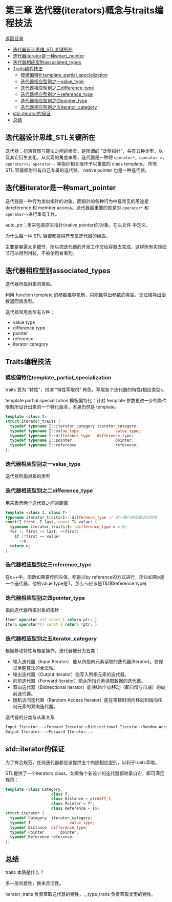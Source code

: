 # 第三章 迭代器(iterators)概念与traits编程技法

[返回目录](README.md)

- [迭代器设计思维_STL关键所在](#迭代器设计思维_STL关键所在)
- [迭代器iterator是一种smart_pointer](#迭代器iterator是一种smart_pointer)
- [迭代器相应型别associated_types](#迭代器相应型别associated_types)
- [Traits编程技法](#Traits编程技法)
  - [模板偏特化template_partial_specialization](#模板偏特化template_partial_specialization)
  - [迭代器相应型别之一value_type](#迭代器相应型别之一value_type)
  - [迭代器相应型别之二difference_type](迭代器相应型别之二difference_type)
  - [迭代器相应型别之三reference_type](#迭代器相应型别之三reference_type)
  - [迭代器相应型别之四pointer_type](#迭代器相应型别之四pointer_type)
  - [迭代器相应型别之五iterator_category](#迭代器相应型别之五iterator_category)
- [std::iterator的保证](#std::iterator的保证)
- [总结](#总结)



## 迭代器设计思维_STL关键所在

迭代器：扮演容器与算法之间的桥梁，是所谓的 “泛型指针”，共有五种类型，以及其它衍生变化。从实现的角度来看，迭代器是一种将 `operator*`，`operator->`，`operator++`，`operator--` 等指针相关操作予以重载的 class template。 所有 STL 容器都附带有自己专属的迭代器。 native pointer 也是一种迭代器。



## 迭代器iterator是一种smart_pointer

迭代器是一种行为类似指针的对象，而指针的各种行为中最常见的用途是 dereference 和 member access。迭代器最重要的就是对 `operator*` 和 `operator->`进行重载工作。

auto_ptr：用来包装原生指针(native pointer)的对象，在头文件 中定义。

为什么每一种 STL 容器都提供有专属迭代器的缘故。

主要是暴露太多细节，所以把迭代器的开发工作交给容器去完成，这样所有实现细节可以得到封装，不被使用者看到。



## 迭代器相应型别associated_types

迭代器所指对象的类型。

利用 function template 的参数推导机制，只能推导出参数的类型，无法推导出函数返回值类型。

迭代器常用类型有五种：

- value type
- difference type
- pointer
- reference
- iterator category



## Traits编程技法

### 模板偏特化template_partial_specialization

traits 意为 “特性”，扮演 “特性萃取机” 角色，萃取各个迭代器的特性(相应类型)。

template partial specialization 模板偏特化：针对 template 参数更进一步的条件限制所设计出来的一个特化版本，本身仍然是 template。

```cpp
template <class I>
struct iterator_traits {
  typedef typename I::iterator_category iterator_category;
  typedef typename I::value_type 				value_type;
  typedef typename I::difference_type 	difference_type;
  typedef typename I::pointer 					pointer;
  typedef typename I::reference 				reference;
};
```

### 迭代器相应型别之一value_type

迭代器所指对象的类型

### 迭代器相应型别之二difference_type

用来表示两个迭代器之间的距离

```c++
template <class I, class T>
typename iterator_traits<I>::difference_type // 这一整行是函数返回类型
count(I first, I last, const T& value) {
  typename iterator_traits<I>::difference_type n = 0;
  for (; first != last; ++first)
    if (*first == value)
      ++n;
  return n;
}
```

### 迭代器相应型别之三reference_type

在c++中，函数如果要传回左值，都是以by reference的方式进行，所以如果p是一个迭代器，他的value type是T，那么`*p`应该是T&(即reference type)

### 迭代器相应型别之四pointer_type

指向迭代器所指对象的指针

```c++
Item* operator->() const { return ptr; }
Iter& operator*() const { return *ptr; }
```

### 迭代器相应型别之五iterator_category

根据移动特性与施星操作，迭代器被分为五类：

- 输入迭代器（Input Iterator） 能从所指向元素读取的迭代器(Iterator)。仅保证单趟算法的合法性。
- 输出迭代器（Output Iterator）能写入所指元素的迭代器。
- 向前迭代器（Forward Iterator）能从所指元素读取数据的迭代器。
- 双向迭代器（Bidirectional Iterator）能啥UN个向移动（即自增与自减）的向前迭代器。
- 随机访问迭代器（Random Access Iterator）能在常数时间内移动到指向任何元素的双向迭代器。

迭代器的分类与从属关系

```sh
Input Iterator--->Forward Iterator->Bidirectional Iterator->Random Access Iterator
Output Iterator--->Forward Iterator...
```



## std::iterator的保证

为了符合规范，任何迭代器都应该提供五个内嵌相应型别，以利于traits萃取。

STL提供了一个iterators class，如果每个新设计的迭代器都继承自它，即可满足规范：

```c++
template <class Category,
					class T,
					class Distance = ptrdiff_t,
					class Pointer = T*,
					class Reference = T&>
struct iterator {
  typedef Category  iterator_category;
  typedef T					value_type;
  typedef Distance	difference_type;
  typedef Pointer		pointer;
  typedef Reference	reference;
};
```



## 总结

traits 本质是什么？  

多一层间接性，换来灵活性。

iterator_traits 负责萃取迭代器的特性，__type_traits 负责萃取类型的特性。



